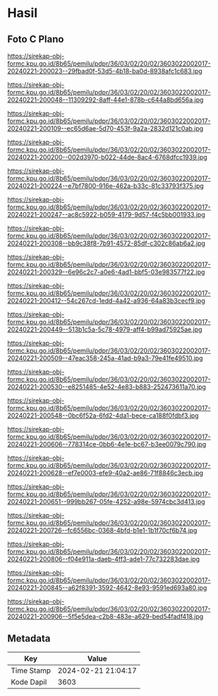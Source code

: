 # Hasil

## Foto C Plano

https://sirekap-obj-formc.kpu.go.id/8b65/pemilu/pdpr/36/03/02/20/02/3603022002017-20240221-200023--29fbad0f-53d5-4b18-ba0d-8938afc1c683.jpg

https://sirekap-obj-formc.kpu.go.id/8b65/pemilu/pdpr/36/03/02/20/02/3603022002017-20240221-200048--11309292-8aff-44e1-878b-c644a8bd656a.jpg

https://sirekap-obj-formc.kpu.go.id/8b65/pemilu/pdpr/36/03/02/20/02/3603022002017-20240221-200109--ec65d6ae-5d70-453f-9a2a-2832d121c0ab.jpg

https://sirekap-obj-formc.kpu.go.id/8b65/pemilu/pdpr/36/03/02/20/02/3603022002017-20240221-200200--002d3970-b022-44de-8ac4-6768dfcc1939.jpg

https://sirekap-obj-formc.kpu.go.id/8b65/pemilu/pdpr/36/03/02/20/02/3603022002017-20240221-200224--e7bf7800-916e-462a-b33c-81c33793f375.jpg

https://sirekap-obj-formc.kpu.go.id/8b65/pemilu/pdpr/36/03/02/20/02/3603022002017-20240221-200247--ac8c5922-b059-4179-9d57-f4c5bb001933.jpg

https://sirekap-obj-formc.kpu.go.id/8b65/pemilu/pdpr/36/03/02/20/02/3603022002017-20240221-200308--bb9c38f8-7b91-4572-85df-c302c86ab6a2.jpg

https://sirekap-obj-formc.kpu.go.id/8b65/pemilu/pdpr/36/03/02/20/02/3603022002017-20240221-200329--6e96c2c7-a0e6-4ad1-bbf5-03e983577f22.jpg

https://sirekap-obj-formc.kpu.go.id/8b65/pemilu/pdpr/36/03/02/20/02/3603022002017-20240221-200412--54c267cd-1edd-4a42-a936-64a83b3cecf9.jpg

https://sirekap-obj-formc.kpu.go.id/8b65/pemilu/pdpr/36/03/02/20/02/3603022002017-20240221-200449--513b1c5a-5c78-4979-aff4-b99ad75925ae.jpg

https://sirekap-obj-formc.kpu.go.id/8b65/pemilu/pdpr/36/03/02/20/02/3603022002017-20240221-200509--47eac358-245a-41ad-b9a3-79e41fe49510.jpg

https://sirekap-obj-formc.kpu.go.id/8b65/pemilu/pdpr/36/03/02/20/02/3603022002017-20240221-200530--e8251485-4e52-4e83-b883-252473611a70.jpg

https://sirekap-obj-formc.kpu.go.id/8b65/pemilu/pdpr/36/03/02/20/02/3603022002017-20240221-200548--0bc6f52a-6fd2-4da1-bece-ca188f0fdbf3.jpg

https://sirekap-obj-formc.kpu.go.id/8b65/pemilu/pdpr/36/03/02/20/02/3603022002017-20240221-200606--778314ce-0bb6-4e1e-bc67-b3ee0079c790.jpg

https://sirekap-obj-formc.kpu.go.id/8b65/pemilu/pdpr/36/03/02/20/02/3603022002017-20240221-200628--ef7e0003-efe9-40a2-ae86-71f8846c3ecb.jpg

https://sirekap-obj-formc.kpu.go.id/8b65/pemilu/pdpr/36/03/02/20/02/3603022002017-20240221-200651--999bb267-05fe-4252-a98e-5974cbc3d413.jpg

https://sirekap-obj-formc.kpu.go.id/8b65/pemilu/pdpr/36/03/02/20/02/3603022002017-20240221-200726--fc6556bc-0368-4bfd-b1e1-1b1f70cf6b74.jpg

https://sirekap-obj-formc.kpu.go.id/8b65/pemilu/pdpr/36/03/02/20/02/3603022002017-20240221-200806--f04e911a-daeb-4ff3-ade1-77c732283dae.jpg

https://sirekap-obj-formc.kpu.go.id/8b65/pemilu/pdpr/36/03/02/20/02/3603022002017-20240221-200845--a62f8391-3592-4642-8e93-9591ed693a80.jpg

https://sirekap-obj-formc.kpu.go.id/8b65/pemilu/pdpr/36/03/02/20/02/3603022002017-20240221-200906--5f5e5dea-c2b8-483e-a629-bed54fadf418.jpg


## Metadata

| Key        | Value               |
| ---------- | ------------------- |
| Time Stamp | 2024-02-21 21:04:17 |
| Kode Dapil | 3603                |



